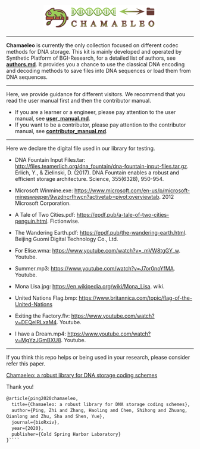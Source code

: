 <p align="center">
<img src="./docs/source/_static/logo.png" alt="Chamaeleo" title="Chamaeleo" width="60%"/>
</p>

---

**Chamaeleo** is currently the only collection focused on different codec methods for DNA storage.
This kit is mainly developed and operated by Synthetic Platform of BGI-Research, for a detailed list of authors, see [**authors.md**](https://github.com/ntpz870817/Chamaeleo/blob/master/docs/source/authors.md).
It provides you a chance to use the classical DNA encoding and decoding methods to save files into DNA sequences or load them from DNA sequences.

---

Here, we provide guidance for different visitors.
We recommend that you read the user manual first and then the contributor manual.

- If you are a learner or a engineer, please pay attention to the user manual, see [**user_manual.md**](https://github.com/ntpz870817/Chamaeleo/blob/master/docs/source/user_manual.md).
- If you want to be a contributor, please pay attention to the contributor manual, see [**contributor_manual.md**](https://github.com/ntpz870817/Chamaeleo/blob/master/docs/source/contributor_manual.md).

---

Here we declare the digital file used in our library for testing.

- DNA Fountain Input Files.tar:
http://files.teamerlich.org/dna_fountain/dna-fountain-input-files.tar.gz. Erlich, Y., & Zielinski, D. (2017). DNA Fountain enables a robust and efficient storage architecture. Science, 355(6328), 950-954.

- Microsoft Winmine.exe:
https://www.microsoft.com/en-us/p/microsoft-minesweeper/9wzdncrfhwcn?activetab=pivot:overviewtab. 2012 Microsoft Corporation.

- A Tale of Two Cities.pdf:
https://epdf.pub/a-tale-of-two-cities-penguin.html. Fictionwise.

- The Wandering Earth.pdf:
https://epdf.pub/the-wandering-earth.html. Beijing Guomi Digital Technology Co., Ltd.

- For Elise.wma:
https://www.youtube.com/watch?v=_mVW8tgGY_w.   Youtube.

- Summer.mp3:
https://www.youtube.com/watch?v=J7or0noYfMA. Youtube.

- Mona Lisa.jpg:
https://en.wikipedia.org/wiki/Mona_Lisa. wiki.

- United Nations Flag.bmp:
https://www.britannica.com/topic/flag-of-the-United-Nations

- Exiting the Factory.flv:
https://www.youtube.com/watch?v=DEQeIRLxaM4. Youtube.

- I have a Dream.mp4:
https://www.youtube.com/watch?v=MgYzJGmBXU8. Youtube.

---

If you think this repo helps or being used in your research, please consider refer this paper. 

[Chamaeleo: a robust library for DNA storage coding schemes](https://www.biorxiv.org/content/10.1101/2020.01.02.892588v3)

Thank you!

````
@article{ping2020chamaeleo,
  title={Chamaeleo: a robust library for DNA storage coding schemes},
  author={Ping, Zhi and Zhang, Haoling and Chen, Shihong and Zhuang, Qianlong and Zhu, Sha and Shen, Yue},
  journal={bioRxiv},
  year={2020},
  publisher={Cold Spring Harbor Laboratory}
}````
